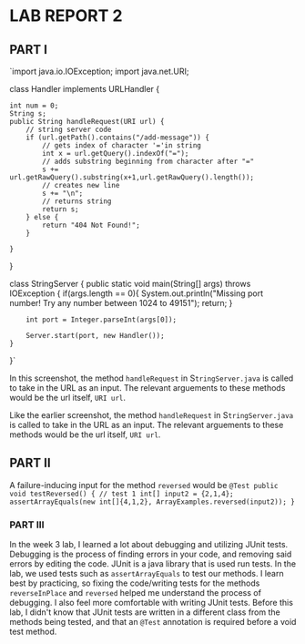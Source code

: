 # LAB REPORT 2
## PART I
`import java.io.IOException;
import java.net.URI;

class Handler implements URLHandler {
   
    int num = 0;
    String s;
    public String handleRequest(URI url) {
        // string server code
        if (url.getPath().contains("/add-message")) {
            // gets index of character '='in string
            int x = url.getQuery().indexOf("=");
            // adds substring beginning from character after "=" 
            s += url.getRawQuery().substring(x+1,url.getRawQuery().length());
            // creates new line
            s += "\n";
            // returns string
            return s;
        } else {
            return "404 Not Found!";
        }

    }
}

class StringServer {
    public static void main(String[] args) throws IOException {
        if(args.length == 0){
            System.out.println("Missing port number! Try any number between 1024 to 49151");
            return;
        }

        int port = Integer.parseInt(args[0]);

        Server.start(port, new Handler());
    }
}`

In this screenshot, the method `handleRequest` in S`tringServer.java` is called to take in the URL as an input. The relevant arguements to these
methods would be the url itself, `URI url`.

Like the earlier screenshot, the method `handleRequest` in S`tringServer.java` is called to take in the URL as an input. The relevant arguements to these
methods would be the url itself, `URI url`.


## PART II
A failure-inducing input for the method `reversed` would be
`@Test
  public void testReversed() {
    // test 1
    int[] input2 = {2,1,4};
    assertArrayEquals(new int[]{4,1,2}, ArrayExamples.reversed(input2));
  }`
### PART III
In the week 3 lab, I learned a lot about debugging and utilizing JUnit tests. Debugging is the process of finding errors in your code, and 
removing said errors by editing the code. JUnit is a java library that is used run tests. In the lab, we used tests such as `assertArrayEquals` to test
our methods. I learn best by practicing, so fixing the code/writing tests for the methods `reverseInPlace` and `reversed` helped me understand
the process of debugging. I also feel more comfortable with writing JUnit tests. Before this lab, I didn't know that JUnit tests are written in
a different class from the methods being tested, and that an `@Test` annotation is required before a void test method.
